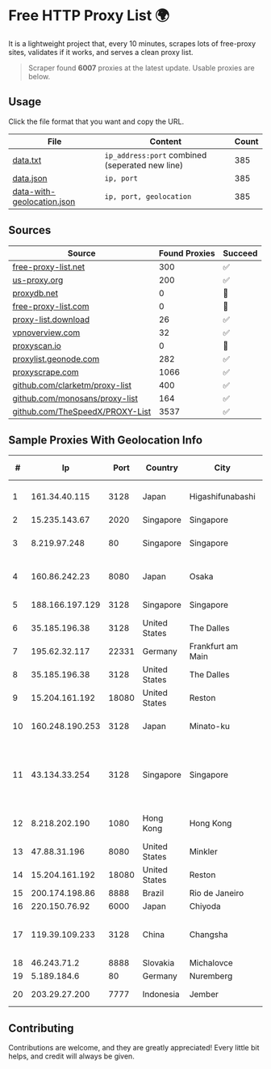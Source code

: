 
# Free HTTP Proxy List 🌍

It is a lightweight project that, every 10 minutes, scrapes lots of free-proxy sites, validates if it works, and serves a clean proxy list.


> Scraper found **6007** proxies at the latest update. Usable proxies are below.

## Usage

Click the file format that you want and copy the URL.


|File|Content|Count|
|----|-------|-----|
|[data.txt](https://raw.githubusercontent.com/themiralay/Proxy-List-World/master/data.txt)|`ip_address:port` combined (seperated new line)|385|
|[data.json](https://raw.githubusercontent.com/themiralay/Proxy-List-World/master/data.json)|`ip, port`|385|
|[data-with-geolocation.json](https://raw.githubusercontent.com/themiralay/Proxy-List-World/master/data-with-geolocation.json)|`ip, port, geolocation`|385|

## Sources

|Source|Found Proxies|Succeed|
|------|-------------|-------|
|[free-proxy-list.net](https://free-proxy-list.net)|300|✅|
|[us-proxy.org](https://www.us-proxy.org)|200|✅|
|[proxydb.net](http://proxydb.net)|0|🚫|
|[free-proxy-list.com](https://free-proxy-list.com/?page=&port=&type%5B%5D=http&type%5B%5D=https&up_time=0&search=Search)|0|🚫|
|[proxy-list.download](https://www.proxy-list.download/HTTP)|26|✅|
|[vpnoverview.com](https://vpnoverview.com/privacy/anonymous-browsing/free-proxy-servers)|32|✅|
|[proxyscan.io](https://www.proxyscan.io)|0|🚫|
|[proxylist.geonode.com](https://proxylist.geonode.com/api/proxy-list?limit=300&page=1&sort_by=lastChecked&sort_type=desc&protocols=http,https)|282|✅|
|[proxyscrape.com](https://api.proxyscrape.com/v2/?request=displayproxies&protocol=http&timeout=10000&country=all&ssl=all&anonymity=all)|1066|✅|
|[github.com/clarketm/proxy-list](https://raw.githubusercontent.com/clarketm/proxy-list/master/proxy-list-raw.txt)|400|✅|
|[github.com/monosans/proxy-list](https://raw.githubusercontent.com/monosans/proxy-list/main/proxies/http.txt)|164|✅|
|[github.com/TheSpeedX/PROXY-List](https://raw.githubusercontent.com/TheSpeedX/PROXY-List/master/http.txt)|3537|✅|


## Sample Proxies With Geolocation Info

|#|Ip|Port|Country|City|Internet Service Provider|
|-|--|----|-------|----|-------------------------|
|1|161.34.40.115|3128|Japan|Higashifunabashi|NTT PC Communications, Inc.|
|2|15.235.143.67|2020|Singapore|Singapore|OVH SAS|
|3|8.219.97.248|80|Singapore|Singapore|Alibaba (US) Technology Co., Ltd.|
|4|160.86.242.23|8080|Japan|Osaka|Sony Network Communications Inc|
|5|188.166.197.129|3128|Singapore|Singapore|DigitalOcean, LLC|
|6|35.185.196.38|3128|United States|The Dalles|Google LLC|
|7|195.62.32.117|22331|Germany|Frankfurt am Main|PIO-Hosting GmbH|
|8|35.185.196.38|3128|United States|The Dalles|Google LLC|
|9|15.204.161.192|18080|United States|Reston|OVH SAS|
|10|160.248.190.253|3128|Japan|Minato-ku|NTT PC Communications, Inc.|
|11|43.134.33.254|3128|Singapore|Singapore|Shenzhen Tencent Computer Systems Company Limited|
|12|8.218.202.190|1080|Hong Kong|Hong Kong|Alibaba (US) Technology Co., Ltd.|
|13|47.88.31.196|8080|United States|Minkler|Alibaba.com LLC|
|14|15.204.161.192|18080|United States|Reston|OVH SAS|
|15|200.174.198.86|8888|Brazil|Rio de Janeiro|Claro S.A|
|16|220.150.76.92|6000|Japan|Chiyoda|FreeBit Co., Ltd.|
|17|119.39.109.233|3128|China|Changsha|CNC Group CHINA169 Hunan Province Network|
|18|46.243.71.2|8888|Slovakia|Michalovce|Minet s.r.o.|
|19|5.189.184.6|80|Germany|Nuremberg|Contabo GmbH|
|20|203.29.27.200|7777|Indonesia|Jember|PT Indotrans Data|



## Contributing

Contributions are welcome, and they are greatly appreciated! Every
little bit helps, and credit will always be given.

